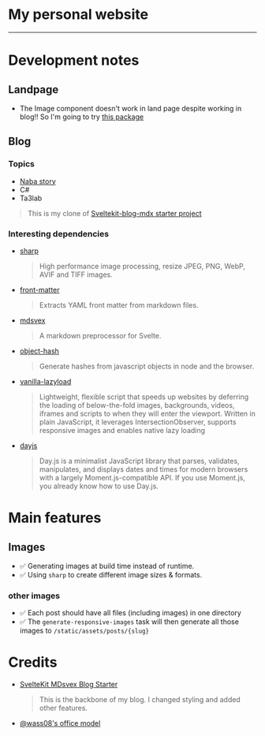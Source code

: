 # My personal website

---

# Development notes

## Landpage

- The Image component doesn't work in land page despite working in blog!! So I'm going to try [this package](https://svelte-lazy-loader.sawyer.codes)

## Blog

### Topics

- [Naba story](https://github.com/416d72/Naba/wiki)
- C#
- Ta3lab

> This is my clone of [Sveltekit-blog-mdx starter project](https://github.com/rodneylab/sveltekit-blog-mdx)

### Interesting dependencies

- [sharp](https://github.com/lovell/sharp)
  > High performance image processing, resize JPEG, PNG, WebP, AVIF and TIFF images.
- [front-matter](https://github.com/jxson/front-matter)
  > Extracts YAML front matter from markdown files.
- [mdsvex](https://github.com/pngwn/MDsveX)
  > A markdown preprocessor for Svelte.
- [object-hash](https://github.com/puleos/object-hash)
  > Generate hashes from javascript objects in node and the browser.
- [vanilla-lazyload](https://github.com/verlok/vanilla-lazyload)
  > Lightweight, flexible script that speeds up websites by deferring the loading of below-the-fold images, backgrounds, videos, iframes and scripts to when they will enter the viewport.
  > Written in plain JavaScript, it leverages IntersectionObserver, supports responsive images and enables native lazy loading
- [dayjs](https://github.com/iamkun/dayjs)
  > Day.js is a minimalist JavaScript library that parses, validates, manipulates, and displays dates and times for modern browsers with a largely Moment.js-compatible API. If you use Moment.js, you already know how to use Day.js.

# Main features

## Images

- ✅ Generating images at build time instead of runtime.
- ✅ Using `sharp` to create different image sizes & formats.

### other images

- ✅ Each post should have all files (including images) in one directory
- ✅ The `generate-responsive-images` task will then generate all those images to `/static/assets/posts/{slug}`

# Credits

- [SvelteKit MDsvex Blog Starter](https://github.com/rodneylab/sveltekit-blog-mdx)
  > This is the backbone of my blog.
  > I changed styling and added other features.
- [@wass08's office model](https://github.com/wass08/portfolio-2021)
